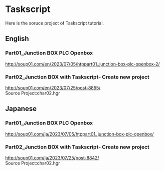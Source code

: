 # Taskscript
Here is the soruce project of Taskscript tutorial.

## English
### Part01_Junction BOX PLC Openbox
http://soup01.com/en/2023/07/05/htppart01_junction-box-plc-openbox-2/

### Part02_Junction BOX with Taskscript‐ Create new project
http://soup01.com/en/2023/07/25/post-8855/ \
Source Project:char02.hgr

## Japanese
### Part01_Junction BOX PLC Openbox
http://soup01.com/ja/2023/07/05/htppart01_junction-box-plc-openbox/

### Part02_Junction BOX with Taskscript‐ Create new project
http://soup01.com/ja/2023/07/25/post-8842/ \
Source Project:char02.hgr
